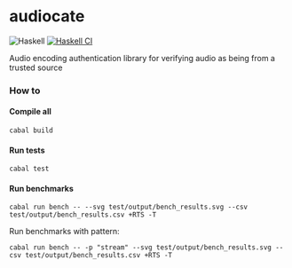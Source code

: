 # audiocate

![Haskell](https://img.shields.io/badge/Haskell-5e5086?style=for-the-badge&logo=haskell&logoColor=white) [![Haskell CI](https://github.com/eldr-io/audiocate/actions/workflows/haskell.yml/badge.svg)](https://github.com/eldr-io/audiocate/actions/workflows/haskell.yml)

Audio encoding authentication library for verifying audio as being from a trusted source

### How to
#### Compile all
```
cabal build
```

#### Run tests
```
cabal test
```

#### Run benchmarks
```
cabal run bench -- --svg test/output/bench_results.svg --csv test/output/bench_results.csv +RTS -T
```
Run benchmarks with pattern:
```
cabal run bench -- -p "stream" --svg test/output/bench_results.svg --csv test/output/bench_results.csv +RTS -T

```

